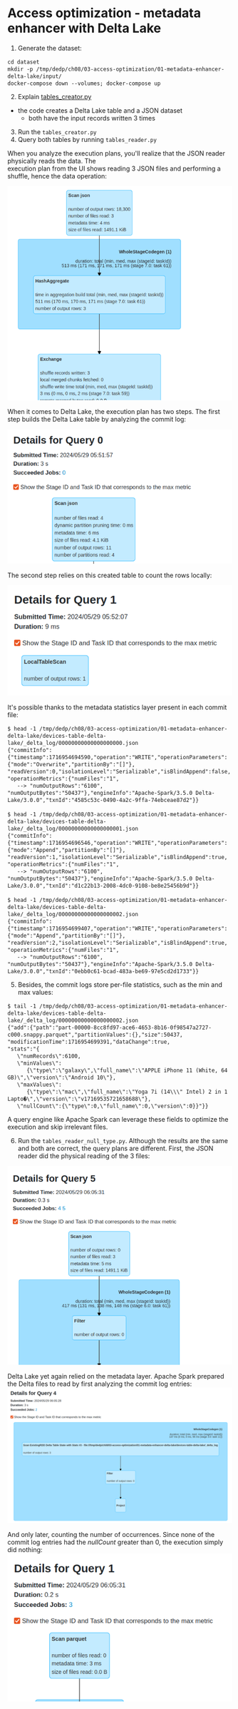# Access optimization - metadata enhancer with Delta Lake


1. Generate the dataset:
```
cd dataset
mkdir -p /tmp/dedp/ch08/03-access-optimization/01-metadata-enhancer-delta-lake/input/
docker-compose down --volumes; docker-compose up
```
2. Explain [tables_creator.py](tables_creator.py)
* the code creates a Delta Lake table and a JSON dataset
  * both have the input records written 3 times
3. Run the `tables_creator.py`
4. Query both tables by running `tables_reader.py`

When you analyze the execution plans, you'll realize that the JSON reader physically reads the data. The  
execution plan from the UI shows reading 3 JSON files and performing a shuffle, hence the data operation:

![json.png](assets/json.png)

When it comes to Delta Lake, the execution plan has two steps. The first step builds the Delta Lake table 
by analyzing the commit log:

![delta_1.png](assets/delta_1.png)

The second step relies on this created table to count the rows locally:

![delta_2.png](assets/delta_2.png)

It's possible thanks to the metadata statistics layer present in each commit file:
```
$ head -1 /tmp/dedp/ch08/03-access-optimization/01-metadata-enhancer-delta-lake/devices-table-delta-lake/_delta_log/00000000000000000000.json 
{"commitInfo":{"timestamp":1716954694590,"operation":"WRITE","operationParameters":{"mode":"Overwrite","partitionBy":"[]"},
"readVersion":0,"isolationLevel":"Serializable","isBlindAppend":false,
"operationMetrics":{"numFiles":"1",
   --> "numOutputRows":"6100",
"numOutputBytes":"50437"},"engineInfo":"Apache-Spark/3.5.0 Delta-Lake/3.0.0","txnId":"4585c53c-0490-4a2c-9ffa-74ebceae87d2"}}

$ head -1 /tmp/dedp/ch08/03-access-optimization/01-metadata-enhancer-delta-lake/devices-table-delta-lake/_delta_log/00000000000000000001.json 
{"commitInfo":{"timestamp":1716954696546,"operation":"WRITE","operationParameters":{"mode":"Append","partitionBy":"[]"},
"readVersion":1,"isolationLevel":"Serializable","isBlindAppend":true,
"operationMetrics":{"numFiles":"1",
   --> "numOutputRows":"6100",
"numOutputBytes":"50437"},"engineInfo":"Apache-Spark/3.5.0 Delta-Lake/3.0.0","txnId":"d1c22b13-2008-4dc0-9108-be8e25456b9d"}}

$ head -1 /tmp/dedp/ch08/03-access-optimization/01-metadata-enhancer-delta-lake/devices-table-delta-lake/_delta_log/00000000000000000002.json 
{"commitInfo":{"timestamp":1716954699407,"operation":"WRITE","operationParameters":{"mode":"Append","partitionBy":"[]"},
"readVersion":2,"isolationLevel":"Serializable","isBlindAppend":true,
"operationMetrics":{"numFiles":"1",
   --> "numOutputRows":"6100",
"numOutputBytes":"50437"},"engineInfo":"Apache-Spark/3.5.0 Delta-Lake/3.0.0","txnId":"0ebb0c61-bcad-483a-be69-97e5cd2d1733"}}
```

5. Besides, the commit logs store per-file statistics, such as the min and max values:
```
$ tail -1 /tmp/dedp/ch08/03-access-optimization/01-metadata-enhancer-delta-lake/devices-table-delta-lake/_delta_log/00000000000000000002.json 
{"add":{"path":"part-00000-8cc8fd97-ace6-4653-8b16-0f98547a2727-c000.snappy.parquet","partitionValues":{},"size":50437,
"modificationTime":1716954699391,"dataChange":true,
"stats":"{
   \"numRecords\":6100,
   \"minValues\":
      {\"type\":\"galaxy\",\"full_name\":\"APPLE iPhone 11 (White, 64 GB)\",\"version\":\"Android 10\"},
   \"maxValues\":
      {\"type\":\"mac\",\"full_name\":\"Yoga 7i (14\\\" Intel) 2 in 1 Lapto�\",\"version\":\"v17169535721658688\"},
   \"nullCount\":{\"type\":0,\"full_name\":0,\"version\":0}}"}}
```

A query engine like Apache Spark can leverage these fields to optimize the execution and skip irrelevant files.

6. Run the `tables_reader_null_type.py`.
Although the results are the same and both are correct, the query plans are different. First, the JSON reader
did the physical reading of the 3 files:

![json_filter.png](assets/json_filter.png)

Delta Lake yet again relied on the metadata layer. Apache Spark prepared the Delta files to read by first 
analyzing the commit log entries:
![delta_filter_1.png](assets/delta_filter_1.png)

And only later, counting the number of occurrences. Since none of the commit log entries had the _nullCount_ 
greater than 0, the execution simply did nothing:
![delta_filter_2.png](assets/delta_filter_2.png)